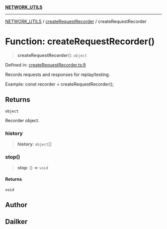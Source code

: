 [**NETWORK_UTILS**](../../README.md)

***

[NETWORK_UTILS](../../README.md) / [createRequestRecorder](../README.md) / createRequestRecorder

# Function: createRequestRecorder()

> **createRequestRecorder**(): `object`

Defined in: [createRequestRecorder.ts:9](https://github.com/dailker/everyutil/blob/9768d00ced16ec8f4705df34c2fe47f2b1b47121/src/network/createRequestRecorder.ts#L9)

Records requests and responses for replay/testing.

Example: const recorder = createRequestRecorder();

## Returns

`object`

Recorder object.

### history

> **history**: `object`[]

### stop()

> **stop**: () => `void`

#### Returns

`void`

## Author

## Dailker
